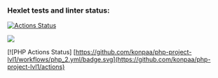 ### Hexlet tests and linter status:
[![Actions Status](https://github.com/konpaa/php-project-lvl1/workflows/hexlet-check/badge.svg)](https://github.com/konpaa/php-project-lvl1/actions)

<a href="https://codeclimate.com/github/codeclimate/codeclimate/maintainability"><img src="https://api.codeclimate.com/v1/badges/a99a88d28ad37a79dbf6/maintainability" /></a>

[![PHP Actions Status]
[https://github.com/konpaa/php-project-lvl1/workflows/php_2.yml/badge.svg](https://github.com/konpaa/php-project-lvl1/actions)